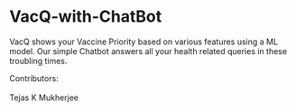 # VacQ-with-ChatBot
VacQ shows your Vaccine Priority based on various features using a ML model. Our simple Chatbot answers all your health related queries in these troubling times.

Contributors: <br><br>
Tejas K Mukherjee
